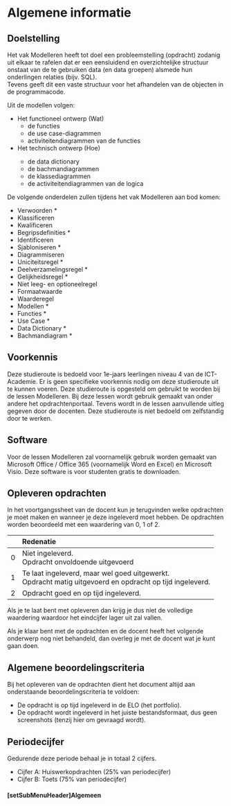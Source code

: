 # Algemene informatie

## Doelstelling
Het vak Modelleren heeft tot doel een probleemstelling (opdracht) zodanig uit elkaar te rafelen dat er een eensluidend en overzichtelijke structuur onstaat van de te gebruiken data (en data groepen) alsmede hun onderlingen relaties (bijv. SQL).													
Tevens geeft dit een vaste structuur voor het afhandelen van de objecten in de programmacode.

Uit de modellen volgen:
<ul>
<li>Het functioneel ontwerp (Wat)
	<ul>
		<li>de functies</li>
		<li>de use case-diagrammen</li>
		<li>activiteitendiagrammen van de functies</li>
	</ul>
</li>
<li>Het technisch ontwerp (Hoe)</li>
	<ul>
		<li>de data dictionary</li>
		<li>de bachmandiagrammen</li>
		<li>de klassediagrammen</li>
		<li>de activiteitendiagrammen van de logica</li>
	</ul>
</ul>

De volgende onderdelen zullen tijdens het vak Modelleren aan bod komen:
* Verwoorden *
* Klassificeren
* Kwalificeren
* Begripsdefinities *
* Identificeren
* Sjabloniseren *
* Diagrammiseren
* Uniciteitsregel *
* Deelverzamelingsregel *
* Gelijkheidsregel *
* Niet leeg- en optioneelregel
* Formaatwaarde
* Waarderegel
* Modellen *
* Functies *
* Use Case *
* Data Dictionary *
* Bachmandiagram *


## Voorkennis
Deze studieroute is bedoeld voor 1e-jaars leerlingen niveau 4 van de ICT-Academie. Er is geen specifieke voorkennis nodig om deze studieroute uit te kunnen voeren. Deze studieroute is opgesteld om gebruikt te worden bij de lessen Modelleren. Bij deze lessen wordt gebruik gemaakt van onder andere het opdrachtenportaal. Tevens wordt in de lessen aanvullende uitleg gegeven door de docenten. Deze studieroute is niet bedoeld om zelfstandig door te werken.

## Software
Voor de lessen Modelleren zal voornamelijk gebruik worden gemaakt van Microsoft Office / Office 365 (voornamelijk Word en Excel) en Microsoft Visio. Deze software is voor studenten gratis te downloaden.

## Opleveren opdrachten
In het voortgangssheet van de docent kun je terugvinden welke opdrachten je moet maken en wanneer je deze ingeleverd moet hebben. De opdrachten worden beoordeeld met een waardering van 0, 1 of 2.

<table><thead>
<tr>
<th></th>
<th align="left">Redenatie</th>
</tr>
</thead><tbody>
<tr>
<td>0</td>
<td align="left">Niet ingeleverd.    <br>Opdracht onvoldoende uitgevoerd</td>
</tr>
<tr>
<td>1</td>
<td align="left">Te laat ingeleverd, maar wel goed uitgewerkt.<br>Opdracht matig uitgevoerd en opdracht op tijd ingeleverd.</td>
</tr>
<tr>
<td>2</td>
<td align="left">Opdracht goed en op tijd ingeleverd.</td>
</tr>
</tbody></table>

Als je te laat bent met opleveren dan krijg je dus niet de volledige waardering waardoor het eindcijfer lager uit zal vallen.

Als je klaar bent met de opdrachten en de docent heeft het volgende onderwerp nog niet behandeld, dan overleg je met de docent wat je kunt gaan doen.

## Algemene beoordelingscriteria

Bij het opleveren van de opdrachten dient het document altijd aan onderstaande beoordelingscriteria te voldoen:
*	De opdracht is op tijd ingeleverd in de ELO (het portfolio).
*	De opdracht wordt ingeleverd in het juiste bestandsformaat, dus geen screenshots (tenzij hier om gevraagd wordt).

## Periodecijfer

Gedurende deze periode behaal je in totaal 2 cijfers.
* Cijfer A: Huiswerkopdrachten (25% van periodecijfer)
* Cijfer B: Toets (75% van periodecijfer)

#### [setSubMenuHeader]Algemeen